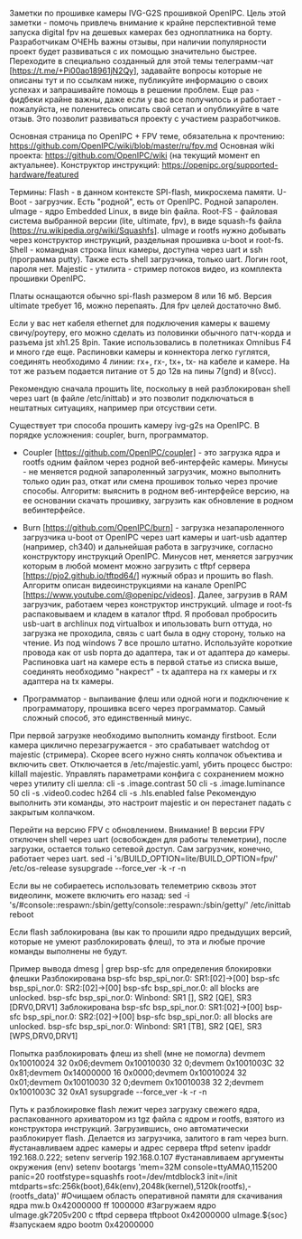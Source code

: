 Заметки по прошивке камеры IVG-G2S прошивкой OpenIPC.
Цель этой заметки - помочь привлечь внимание к крайне перспективной теме запуска digital fpv на дешевых камерах без одноплатника на борту.
Разработчикам ОЧЕНЬ важны отзывы, при наличии популярности проект будет развиваться с их помощью значительно быстрее. Переходите в специально
созданный для этой темы телеграмм-чат [https://t.me/+Pi00ao18961jN2Qy], задавайте вопросы которые не описаны тут и по ссылкам ниже, публикуйте
информацию о своих успехах и запрашивайте помощь в решении проблем. Еще раз - фидбеки крайне важны, даже если у вас все получилось и работает - пожалуйста, не
поленитесь описать свой сетап и опубликуйте в чате отзыв. Это позволит развиваться проекту с участием разработчиков.

Основная страница по OpenIPC + FPV теме, обязательна к прочтению:
    https://github.com/OpenIPC/wiki/blob/master/ru/fpv.md
Основная wiki проекта: 
    https://github.com/OpenIPC/wiki (на текущий момент en актуальнее).
Конструктор инструкций:
    https://openipc.org/supported-hardware/featured
    
    
Термины:
  Flash - в данном контексте SPI-flash, микросхема памяти.
  U-Boot - загрузчик. Есть "родной", есть от OpenIPC. Родной запаролен.
  uImage - ядро Embedded Linux, в виде bin файла.
  Root-FS - файловая система выбранной версии (lite, ultimate, fpv), в виде squash-fs файла [https://ru.wikipedia.org/wiki/Squashfs]. uImage и rootfs нужно добывать через конструктор инструкций, раздельная прошивка u-boot и root-fs.
  Shell - командная строка linux камеры, доступна через uart и ssh (программа putty). Также есть shell загрузчика, только uart. Логин root, пароля нет.
  Majestic - утилита - стример потоков видео, из комплекта прошивки OpenIPC.

Платы оснащаются обычно spi-flash размером 8 или 16 мб. Версия ultimate требует 16, можно перепаять. Для fpv целей достаточно 8мб.

Если у вас нет кабеля ethernet для подключения камеры к вашему свичу/роутеру, его можно сделать из половинки обычного патч-корда и разъема jst xh1.25 8pin. Такие использовались в полетниках Omnibus F4 и много где еще.
Распиновки камеры и коннектора легко гуглятся, соединять необходимо 4 линии: rx+, rx-, tx+, tx- на кабеле и камере. На тот же разъем подается питание от 5 до 12в на пины 7(gnd) и 8(vcc).

Рекомендую сначала прошить lite, поскольку в ней разблокирован shell через uart (в файле /etc/inittab) и это позволит подключаться в нештатных ситуациях, например при отсуствии сети.

Существует три способа прошить камеру ivg-g2s на OpenIPC. В порядке усложнения: coupler, burn, программатор.

 - Coupler [https://github.com/OpenIPC/coupler] - это загрузка ядра и rootfs одним файлом через родной веб-интерфейс камеры. Минусы - не меняется родной запароленный
загрузчик, можно выполнить только один раз, откат или смена прошивок только через прочие способы.
Алгоритм: выяснить в родном веб-интерфейсе версию, на ее основании скачать прошивку, загрузить как обновление в родном вебинтерфейсе.

 - Burn [https://github.com/OpenIPC/burn] - загрузка незапароленного загрузчика u-boot от OpenIPC через uart камеры и uart-usb адаптер (например, ch340) и дальнейшая работа в загрузчике, согласно конструктору инструкций OpenIPC.
Минусов нет, меняется загрузчик которым в любой момент можно загрузить с tftpf сервера [https://pjo2.github.io/tftpd64/] нужный образ и прошить во flash.
Алгоритм описан видеоинструкциями на канале OpenIPC [https://www.youtube.com/@openipc/videos]. Далее, загрузив в RAM загрузчик, работаем через конструктор инструкций. uImage и root-fs распаковываем и кладем в каталог tftpd.
Я пробовал пробросить usb-uart в archlinux под virtualbox и ипользовать burn оттуда, но загрузка не проходила, связь с uart была в одну сторону, только на чтение. Из под windows 7 все прошло штатно.
Используйте короткие провода как от usb порта до адаптера, так и от адаптера до камеры. Распиновка uart на камере есть в первой статье из списка выше, соединять необходимо "накрест" - tx адаптера на rx камеры и rx адаптера на tx камеры.

 - Программатор - выпаивание флеш или одной ноги и подключение к программатору, прошивка всего через программатор.
Самый сложный способ, это единственный минус.

При первой загрузке необходимо выполнить команду firstboot.
Если камера циклично перезагружается - это срабатывает watchdog от majestic (стримера). Скорее всего нужно снять колпачок объектива и включить свет. Отключается в /etc/majestic.yaml, убить процесс быстро: killall majestic.
Управлять параметрами конфига с сохранением можно через утилиту cli шелла:
    cli -s .image.contrast 50
    cli -s .image.luminance 50
    cli -s .video0.codec h264
    cli -s .hls.enabled false
Рекомендую выполнить эти команды, это настроит majestic и он перестанет падать с закрытым колпачком.

Перейти на версию FPV с обновлением. Внимание! В версии FPV отключен shell через uart (освобожден для работы телеметрии), после загрузки, остается только сетевой доступ. Сам загрузчик, конечно, работает через uart.
    sed -i 's/BUILD_OPTION=lite/BUILD_OPTION=fpv/' /etc/os-release
    sysupgrade --force_ver -k -r -n

Если вы не собираетесь использовать телеметрию сквозь этот видеолинк, можете включить его назад:
     sed -i 's/#console::respawn:\/sbin\/getty/console::respawn:\/sbin\/getty/' /etc/inittab
     reboot
    
Если flash заблокирована (вы как то прошили ядро предыдущих версий, которые не умеют разблокировать флеш), то эта и любые прочие команды выполнены не будут.

Пример вывода dmesg | grep bsp-sfc для определения блокировки флешки
  Разблокирована
    bsp-sfc bsp_spi_nor.0: SR1:[02]->[00]
    bsp-sfc bsp_spi_nor.0: SR2:[02]->[00]
    bsp-sfc bsp_spi_nor.0: all blocks are unlocked.
    bsp-sfc bsp_spi_nor.0: Winbond: SR1 [], SR2 [QE], SR3 [DRV0,DRV1]
  Заблокирована
    bsp-sfc bsp_spi_nor.0: SR1:[02]->[00]
    bsp-sfc bsp_spi_nor.0: SR2:[02]->[00]
    bsp-sfc bsp_spi_nor.0: all blocks are unlocked.
    bsp-sfc bsp_spi_nor.0: Winbond: SR1 [TB], SR2 [QE], SR3 [WPS,DRV0,DRV1]

Попытка разблокировать флеш из shell (мне не помогла)
    devmem 0x10010024 32 0x06;devmem 0x10010030 32 0;devmem 0x1001003C 32 0x81;devmem 0x14000000 16 0x0000;devmem 0x10010024 32 0x01;devmem 0x10010030 32 0;devmem 0x10010038 32 2;devmem 0x1001003C 32 0xA1
    sysupgrade --force_ver -k -r -n

Путь к разблокировке flash лежит через загрузку свежего ядра, распакованного архиватором из tgz файла с ядром и rootfs, взятого из конструктора инструкций. Загрузившись, оно автоматически разблокирует flash. Делается из загрузчика, залитого в ram через burn.
    #устанавливаем адрес камеры и адрес сервера tftpd
    setenv ipaddr 192.168.0.222; setenv serverip 192.168.0.107
    #устанавливаем аргументы окружения (env)
    setenv bootargs 'mem=32M console=ttyAMA0,115200 panic=20 rootfstype=squashfs root=/dev/mtdblock3 init=/init mtdparts=sfc:256k(boot),64k(env),2048k(kernel),5120k(rootfs),-(rootfs_data)'
    #Очищаем область оперативной памяти для скачивания ядра
    mw.b 0x42000000 ff 1000000
    #Загружаем ядро uImage.gk7205v200 с tftpd сервера
    tftpboot 0x42000000 uImage.${soc}
    #запускаем ядро
    bootm 0x42000000

